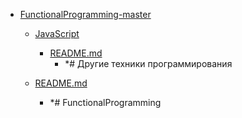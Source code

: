 - <a href = "E:\Node_projects\Node_Way\ArchivTSH_2\ArhivTimur_2\FunctionalProgramming-master\cat.FunctionalProgramming-master\dir.FunctionalProgramming-master.md">FunctionalProgramming-master</a>
    - <a href = "E:\Node_projects\Node_Way\ArchivTSH_2\ArhivTimur_2\FunctionalProgramming-master\JavaScript\cat.JavaScript\dir.JavaScript.md">JavaScript</a>
        - <a href = "E:\Node_projects\Node_Way\ArchivTSH_2\ArhivTimur_2\FunctionalProgramming-master\JavaScript\README.md">README.md</a>
            - *# Другие техники программирования
    
    - <a href = "E:\Node_projects\Node_Way\ArchivTSH_2\ArhivTimur_2\FunctionalProgramming-master\README.md">README.md</a>
        - *# FunctionalProgramming
